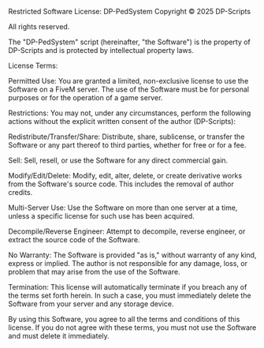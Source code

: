 Restricted Software License: DP-PedSystem
Copyright © 2025 DP-Scripts

All rights reserved.

The "DP-PedSystem" script (hereinafter, "the Software") is the property of DP-Scripts and is protected by intellectual property laws.

License Terms:

Permitted Use: You are granted a limited, non-exclusive license to use the Software on a FiveM server. The use of the Software must be for personal purposes or for the operation of a game server.

Restrictions: You may not, under any circumstances, perform the following actions without the explicit written consent of the author (DP-Scripts):

Redistribute/Transfer/Share: Distribute, share, sublicense, or transfer the Software or any part thereof to third parties, whether for free or for a fee.

Sell: Sell, resell, or use the Software for any direct commercial gain.

Modify/Edit/Delete: Modify, edit, alter, delete, or create derivative works from the Software's source code. This includes the removal of author credits.

Multi-Server Use: Use the Software on more than one server at a time, unless a specific license for such use has been acquired.

Decompile/Reverse Engineer: Attempt to decompile, reverse engineer, or extract the source code of the Software.

No Warranty: The Software is provided "as is," without warranty of any kind, express or implied. The author is not responsible for any damage, loss, or problem that may arise from the use of the Software.

Termination: This license will automatically terminate if you breach any of the terms set forth herein. In such a case, you must immediately delete the Software from your server and any storage device.

By using this Software, you agree to all the terms and conditions of this license. If you do not agree with these terms, you must not use the Software and must delete it immediately.